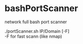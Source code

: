 # bashPortScanner
network full bash port scanner 

./portScanner.sh IP/Domain [-F]  
-F for fast scann (like nmap)


